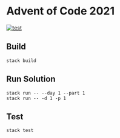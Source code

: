 # Advent of Code 2021

[![test](https://github.com/drewolson/aoc2021/actions/workflows/test.yml/badge.svg)](https://github.com/drewolson/aoc2021/actions/workflows/test.yml)

## Build

```
stack build
```

## Run Solution

```
stack run -- --day 1 --part 1
stack run -- -d 1 -p 1
```

## Test

```
stack test
```
